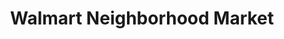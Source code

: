 ---
title: "Walmart Neighborhood Market"
url: /goodyear/walmart-neighborhood-market/
shop: supermarket
---